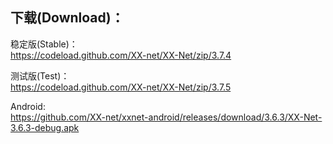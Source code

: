 
## 下载(Download)：
稳定版(Stable)：  
https://codeload.github.com/XX-net/XX-Net/zip/3.7.4


测试版(Test)：  
https://codeload.github.com/XX-net/XX-Net/zip/3.7.5


Android:  
https://github.com/XX-net/xxnet-android/releases/download/3.6.3/XX-Net-3.6.3-debug.apk
